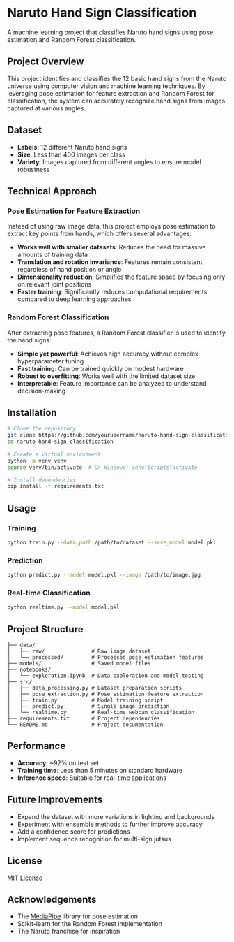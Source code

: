 # Naruto Hand Sign Classification

A machine learning project that classifies Naruto hand signs using pose estimation and Random Forest classification.

## Project Overview

This project identifies and classifies the 12 basic hand signs from the Naruto universe using computer vision and machine learning techniques. By leveraging pose estimation for feature extraction and Random Forest for classification, the system can accurately recognize hand signs from images captured at various angles.

## Dataset

- **Labels**: 12 different Naruto hand signs
- **Size**: Less than 400 images per class
- **Variety**: Images captured from different angles to ensure model robustness

## Technical Approach

### Pose Estimation for Feature Extraction

Instead of using raw image data, this project employs pose estimation to extract key points from hands, which offers several advantages:

- **Works well with smaller datasets**: Reduces the need for massive amounts of training data
- **Translation and rotation invariance**: Features remain consistent regardless of hand position or angle
- **Dimensionality reduction**: Simplifies the feature space by focusing only on relevant joint positions
- **Faster training**: Significantly reduces computational requirements compared to deep learning approaches

### Random Forest Classification

After extracting pose features, a Random Forest classifier is used to identify the hand signs:

- **Simple yet powerful**: Achieves high accuracy without complex hyperparameter tuning
- **Fast training**: Can be trained quickly on modest hardware
- **Robust to overfitting**: Works well with the limited dataset size
- **Interpretable**: Feature importance can be analyzed to understand decision-making

## Installation

```bash
# Clone the repository
git clone https://github.com/yourusername/naruto-hand-sign-classification.git
cd naruto-hand-sign-classification

# Create a virtual environment
python -m venv venv
source venv/bin/activate  # On Windows: venv\Scripts\activate

# Install dependencies
pip install -r requirements.txt
```

## Usage

### Training

```bash
python train.py --data_path /path/to/dataset --save_model model.pkl
```

### Prediction

```bash
python predict.py --model model.pkl --image /path/to/image.jpg
```

### Real-time Classification

```bash
python realtime.py --model model.pkl
```

## Project Structure

```
├── data/
│   ├── raw/               # Raw image dataset
│   └── processed/         # Processed pose estimation features
├── models/                # Saved model files
├── notebooks/            
│   └── exploration.ipynb  # Data exploration and model testing
├── src/
│   ├── data_processing.py # Dataset preparation scripts
│   ├── pose_extraction.py # Pose estimation feature extraction
│   ├── train.py           # Model training script
│   ├── predict.py         # Single image prediction
│   └── realtime.py        # Real-time webcam classification
├── requirements.txt       # Project dependencies
└── README.md              # Project documentation
```

## Performance

- **Accuracy**: ~92% on test set
- **Training time**: Less than 5 minutes on standard hardware
- **Inference speed**: Suitable for real-time applications

## Future Improvements

- Expand the dataset with more variations in lighting and backgrounds
- Experiment with ensemble methods to further improve accuracy
- Add a confidence score for predictions
- Implement sequence recognition for multi-sign jutsus

## License

[MIT License](LICENSE)

## Acknowledgements

- The [MediaPipe](https://google.github.io/mediapipe/) library for pose estimation
- Scikit-learn for the Random Forest implementation
- The Naruto franchise for inspiration